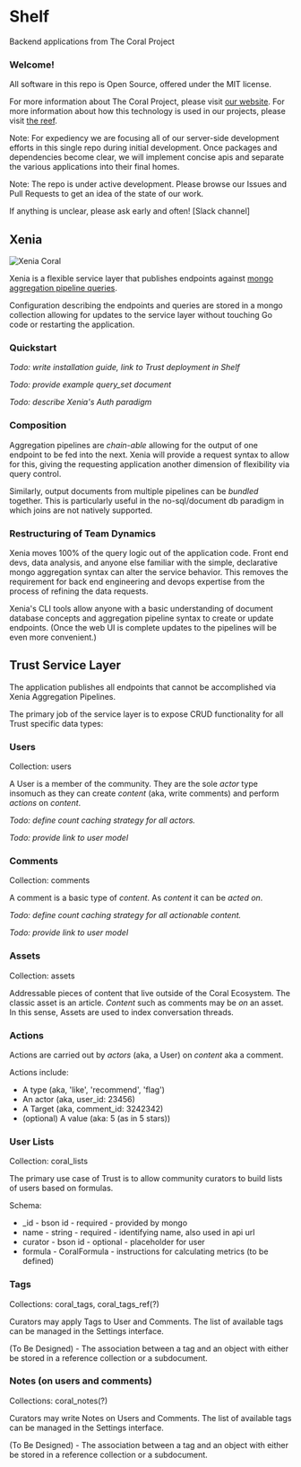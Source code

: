 # Shelf

Backend applications from The Coral Project

### Welcome!

All software in this repo is Open Source, offered under the MIT license.

For more information about The Coral Project, please visit [our website](https://coralproject.net).  For more information about how this technology is used in our projects, please visit [the reef](https://github.com/coralproject/reef).

Note: For expediency we are focusing all of our server-side development efforts in this single repo during initial development.  Once packages and dependencies become clear, we will implement concise apis and separate the various applications into their final homes. 

Note: The repo is under active development. Please browse our Issues and Pull Requests to get an idea of the state of our work.

If anything is unclear, please ask early and often! [Slack channel]  

## Xenia

![Xenia Coral](http://www.101-saltwater-aquarium.com/graphics/xenia.jpg)

Xenia is a flexible service layer that publishes endpoints against [mongo aggregation pipeline queries](https://docs.mongodb.org/manual/core/aggregation-introduction/).  

Configuration describing the endpoints and queries are stored in a mongo collection allowing for updates to the service layer without touching Go code or restarting the application.

### Quickstart

*Todo: write installation guide, link to Trust deployment in Shelf*

*Todo: provide example query_set document*

*Todo: describe Xenia's Auth paradigm*


### Composition

Aggregation pipelines are _chain-able_ allowing for the output of one endpoint to be fed into the next. Xenia will provide a request syntax to allow for this, giving the requesting application another dimension of flexibility via query control.

Similarly, output documents from multiple pipelines can be _bundled_ together. This is particularly useful in the no-sql/document db paradigm in which joins are not natively supported.

### Restructuring of Team Dynamics

Xenia moves 100% of the query logic out of the application code. Front end devs, data analysis, and anyone else familiar with the simple, declarative mongo aggregation syntax can alter the service behavior. This removes the requirement for back end engineering and devops expertise from the process of refining the data requests.

Xenia's CLI tools allow anyone with a basic understanding of document database concepts and aggregation pipeline syntax to create or update endpoints.  (Once the web UI is complete updates to the pipelines will be even more convenient.) 



## Trust Service Layer

The application publishes all endpoints that cannot be accomplished via Xenia Aggregation Pipelines.  

The primary job of the service layer is to expose CRUD functionality for all Trust specific data types:


### Users

Collection: users

A User is a member of the community.  They are the sole _actor_ type insomuch as they can create _content_ (aka, write comments) and perform _actions_ on _content_.

*Todo: define count caching strategy for all _actors_.*

*Todo: provide link to user model*

### Comments

Collection: comments

A comment is a basic type of _content_. As _content_ it can be _acted on_.  

*Todo: define count caching strategy for all _actionable_ content.*

*Todo: provide link to user model*

### Assets

Collection: assets

Addressable pieces of content that live outside of the Coral Ecosystem. The classic asset is an article.  _Content_ such as comments may be _on_ an asset.  In this sense, Assets are used to index conversation threads.

### Actions

Actions are carried out by _actors_ (aka, a User) on _content_ aka a comment.  

Actions include:

* A type (aka, 'like', 'recommend', 'flag')
* An actor (aka, user_id: 23456)
* A Target (aka, comment_id: 3242342)
* (optional) A value (aka: 5 (as in 5 stars))

### User Lists 

Collection: coral_lists

The primary use case of Trust is to allow community curators to build lists of users based on formulas.  

Schema:

* _id - bson id - required - provided by mongo
* name - string - required - identifying name, also used in api url
* curator - bson id - optional - placeholder for user
* formula - CoralFormula - instructions for calculating metrics (to be defined)

### Tags 

Collections: coral_tags, coral_tags_ref(?)

Curators may apply Tags to User and Comments. The list of available tags can be managed in the Settings interface.

(To Be Designed) - The association between a tag and an object with either be stored in a reference collection or a subdocument.  

### Notes (on users and comments)

Collections: coral_notes(?)

Curators may write Notes on Users and Comments. The list of available tags can be managed in the Settings interface.

(To Be Designed) - The association between a tag and an object with either be stored in a reference collection or a subdocument.  
	